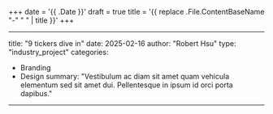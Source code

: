 +++
date = '{{ .Date }}'
draft = true
title = '{{ replace .File.ContentBaseName "-" " " | title }}'
+++

---
title: "9 tickers dive in"
date: 2025-02-16
author: "Robert Hsu"
type: "industry_project"
categories:
  - Branding
  - Design
summary: "Vestibulum ac diam sit amet quam vehicula elementum sed sit amet dui. Pellentesque in ipsum id orci porta dapibus."
---